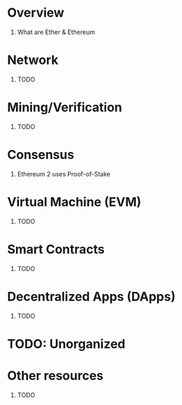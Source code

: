 # Overview
1. What are Ether & Ethereum


# Network
1. TODO


# Mining/Verification
1. TODO


# Consensus
1. Ethereum 2 uses Proof-of-Stake


# Virtual Machine (EVM)
1. TODO


# Smart Contracts
1. TODO


# Decentralized Apps (DApps)
1. TODO


# TODO: Unorganized



# Other resources
1. TODO
